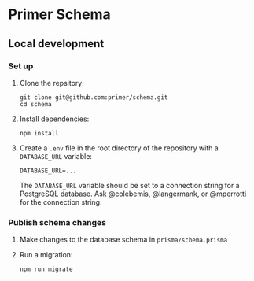 # Primer Schema

## Local development

### Set up

1. Clone the repsitory:

   ```shell
   git clone git@github.com:primer/schema.git
   cd schema
   ```

1. Install dependencies:

   ```shell
   npm install
   ```

1. Create a `.env` file in the root directory of the repository with a `DATABASE_URL` variable:

   ```shell
   DATABASE_URL=...
   ```

   The `DATABASE_URL` variable should be set to a connection string for a PostgreSQL database. Ask @colebemis, @langermank, or @mperrotti for the connection string.

### Publish schema changes

1. Make changes to the database schema in `prisma/schema.prisma`

1. Run a migration:

   ```shell
   npm run migrate
   ```
